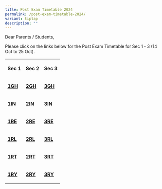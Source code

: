 ```yaml
---
title: Post Exam Timetable 2024
permalink: /post-exam-timetable-2024/
variant: tiptap
description: ""
---
```

<p>Dear Parents / Students,</p>
<p></p>
<p>Please click on the links below for the Post Exam Timetable for Sec 1
- 3 (14 Oct to 25 Oct).</p>
<p></p>
<table style="minWidth: 75px">
<colgroup>
<col>
<col>
<col>
</colgroup>
<tbody>
<tr>
<th rowspan="1" colspan="1">
<p>Sec 1</p>
</th>
<th rowspan="1" colspan="1">
<p>Sec 2</p>
</th>
<th rowspan="1" colspan="1">
<p>Sec 3</p>
</th>
</tr>
<tr>
<td rowspan="1" colspan="1">
<p><strong><a href="/files/1GH.pdf" rel="noopener noreferrer nofollow" target="_blank">1GH</a></strong>
</p>
</td>
<td rowspan="1" colspan="1">
<p><strong><a href="/files/2GH.pdf" rel="noopener noreferrer nofollow" target="_blank">2GH</a></strong>
</p>
</td>
<td rowspan="1" colspan="1">
<p><strong><a href="/files/3GH.pdf" rel="noopener noreferrer nofollow" target="_blank">3GH</a></strong>
</p>
</td>
</tr>
<tr>
<td rowspan="1" colspan="1">
<p><strong><a href="/files/1IN.pdf" rel="noopener noreferrer nofollow" target="_blank">1IN</a></strong>
</p>
</td>
<td rowspan="1" colspan="1">
<p><strong><a href="/files/2IN.pdf" rel="noopener noreferrer nofollow" target="_blank">2IN</a></strong>
</p>
</td>
<td rowspan="1" colspan="1">
<p><strong><a href="/files/3IN.pdf" rel="noopener noreferrer nofollow" target="_blank">3IN</a></strong>
</p>
</td>
</tr>
<tr>
<td rowspan="1" colspan="1">
<p><strong><a href="/files/1RE.pdf" rel="noopener noreferrer nofollow" target="_blank">1RE</a></strong>
</p>
</td>
<td rowspan="1" colspan="1">
<p><strong><a href="/files/2RE.pdf" rel="noopener noreferrer nofollow" target="_blank">2RE</a></strong>
</p>
</td>
<td rowspan="1" colspan="1">
<p><strong><a href="/files/3RE.pdf" rel="noopener noreferrer nofollow" target="_blank">3RE</a></strong>
</p>
</td>
</tr>
<tr>
<td rowspan="1" colspan="1">
<p><strong><a href="/files/1RL.pdf" rel="noopener noreferrer nofollow" target="_blank">1RL</a></strong>
</p>
</td>
<td rowspan="1" colspan="1">
<p><strong><a href="/files/2RL.pdf" rel="noopener noreferrer nofollow" target="_blank">2RL</a></strong>
</p>
</td>
<td rowspan="1" colspan="1">
<p><strong><a href="/files/3RL.pdf" rel="noopener noreferrer nofollow" target="_blank">3RL</a></strong>
</p>
</td>
</tr>
<tr>
<td rowspan="1" colspan="1">
<p><strong><a href="/files/1RT.pdf" rel="noopener noreferrer nofollow" target="_blank">1RT</a></strong>
</p>
</td>
<td rowspan="1" colspan="1">
<p><strong><a href="/files/2RT.pdf" rel="noopener noreferrer nofollow" target="_blank">2RT</a></strong>
</p>
</td>
<td rowspan="1" colspan="1">
<p><strong><a href="/files/3RT.pdf" rel="noopener noreferrer nofollow" target="_blank">3RT</a></strong>
</p>
</td>
</tr>
<tr>
<td rowspan="1" colspan="1">
<p><strong><a href="/files/1RY.pdf" rel="noopener noreferrer nofollow" target="_blank">1RY</a></strong>
</p>
</td>
<td rowspan="1" colspan="1">
<p><strong><a href="/files/2RY.pdf" rel="noopener noreferrer nofollow" target="_blank">2RY</a></strong>
</p>
</td>
<td rowspan="1" colspan="1">
<p><strong><a href="/files/3RY.pdf" rel="noopener noreferrer nofollow" target="_blank">3RY</a></strong>
</p>
</td>
</tr>
</tbody>
</table>
<p></p>